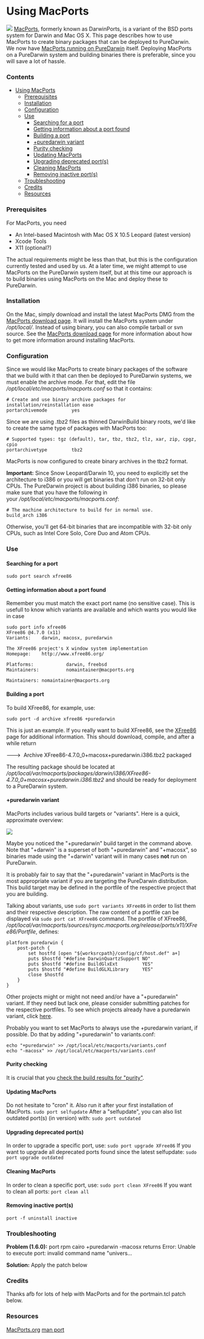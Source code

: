Using MacPorts
==============

[![](../_/rsrc/1222694606788/developers/macports/macports-logo-top.png)](http://www.puredarwin.org/developers/goog_1222698405894)
[MacPorts](http://www.macports.org/), formerly known as DarwinPorts, is a variant of the BSD ports system for Darwin and Mac OS X.
This page describes how to use MacPorts to create binary packages that can be deployed to PureDarwin. We now have [MacPorts running on PureDarwin](macports/macportsonpuredarwin.html) itself. Deploying MacPorts on a PureDarwin system and building binaries there is preferable, since you will save a lot of hassle.

### Contents
- [Using MacPorts](#using-macports)
    + [Prerequisites](#prerequisites)
    + [Installation](#installation)
    + [Configuration](#configuration)
    + [Use](#use)
      - [Searching for a port](#searching-for-a-port)
      - [Getting information about a port found](#getting-information-about-a-port-found)
      - [Building a port](#building-a-port)
      - [+puredarwin variant](#-puredarwin-variant)
      - [Purity checking](#purity-checking)
      - [Updating MacPorts](#updating-macports)
      - [Upgrading deprecated port(s)](#upgrading-deprecated-port-s-)
      - [Cleaning MacPorts](#cleaning-macports)
      - [Removing inactive port(s)](#removing-inactive-port-s-)
    + [Troubleshooting](#troubleshooting)
    + [Credits](#credits)
    + [Resources](#resources)

<!-- Table of contents generated with https://ecotrust-canada.github.io/markdown-toc/ -->

### Prerequisites
For MacPorts, you need
-   An Intel-based Macintosh with Mac OS X 10.5 Leopard (latest version)
-   Xcode Tools
-   X11 (optional?)

The actual requirements might be less than that, but this is the configuration currently tested and used by us.
At a later time, we might attempt to use MacPorts on the PureDarwin system itself, but at this time our approach is to build binaries using MacPorts on the Mac and deploy these to PureDarwin.

### Installation
On the Mac, simply download and install the latest MacPorts DMG from the [MacPorts download page](http://www.macports.org/install.php).
It will install the MacPorts system under */opt/local/*.
Instead of using binary, you can also compile tarball or svn source.
See the [MacPorts download page](http://www.macports.org/install.php) for more information about how to get more information around installing MacPorts.

### Configuration
Since we would like MacPorts to create binary packages of the software that we build with it that can then be deployed to PureDarwin systems, we must enable the archive mode.
For that, edit the file */opt/local/etc/macports/macports.conf* so that it contains:

    # Create and use binary archive packages for installation/reinstallation ease
    portarchivemode         yes

Since we are using .tbz2 files as thinned DarwinBuild binary roots, we'd like to create the same type of packages with MacPorts too:

    # Supported types: tgz (default), tar, tbz, tbz2, tlz, xar, zip, cpgz, cpio
    portarchivetype         tbz2

MacPorts is now configured to create binary archives in the tbz2 format.

**Important:** Since Snow Leopard/Darwin 10, you need to explicitly set the architecture to i386 or you will get binaries that don't run on 32-bit only CPUs. The PureDarwin project is about building i386 binaries, so please make sure that you have the following in your */opt/local/etc/macports/macports.conf*:

    # The machine architecture to build for in normal use.
    build_arch i386

Otherwise, you'll get 64-bit binaries that are incompatible with 32-bit only CPUs, such as Intel Core Solo, Core Duo and Atom CPUs.

### Use

#### Searching for a port
`sudo port search xfree86`

#### Getting information about a port found
Remember you must match the exact port name (no sensitive case).
This is usefull to know which variants are available and which wants you would like in case

    sudo port info xfree86
    XFree86 @4.7.0 (x11)
    Variants:    darwin, macosx, puredarwin

    The XFree86 project's X window system implementation
    Homepage:    http://www.xfree86.org/

    Platforms:            darwin, freebsd
    Maintainers:          nomaintainer@macports.org

    Maintainers: nomaintainer@macports.org

#### Building a port
To build XFree86, for example, use:

`sudo port -d archive xfree86 +puredarwin`

This is just an example. If you really want to build XFree86, see the [XFree86](xfree86.html) page for additional information.
This should download, compile, and after a while return
 

--->  Archive XFree86-4.7.0_0+macosx+puredarwin.i386.tbz2 packaged


The resulting package should be located at */opt/local/var/macports/packages/darwin/i386/XFree86-4.7.0_0+macosx+puredarwin.i386.tbz2* and should be ready for deployment to a PureDarwin system.

#### +puredarwin variant
MacPorts includes various build targets or "variants". Here is a quick, approximate overview:


[![](../_/rsrc/1223575691028/developers/macports/Bild%208.png)](macports/Bild%208.png%3Fattredirects=0)


Maybe you noticed the "+puredarwin" build target in the command above. Note that "+darwin" is a superset of both "+puredarwin" and "+macosx", so binaries made using the "+darwin" variant will in many cases **not** run on PureDarwin. 

It is probably fair to say that the "+puredarwin" variant in MacPorts is the most appropriate variant if you are targeting the PureDarwin distribution. 
This build target may be defined in the portfile of the respective project that you are building.

Talking about variants, use `sudo port variants XFree86` in order to list them and their respective description.
The raw content of a portfile can be displayed via `sudo port cat XFree86` command.
The portfile of XFree86, */opt/local/var/macports/sources/rsync.macports.org/release/ports/x11/XFree86/Portfile*, defines:


    platform puredarwin {
        post-patch {
            set hostfd [open "${worksrcpath}/config/cf/host.def" a+]
            puts $hostfd "#define DarwinQuartzSupport NO"
            puts $hostfd "#define BuildGlxExt         YES"
            puts $hostfd "#define BuildGLXLibrary     YES"
            close $hostfd
        }
    }

Other projects might or might not need and/or have a "+puredarwin" variant.
If they need but lack one, please consider submitting patches for the respective portfiles.
To see which projects already have a puredarwin variant, click [here](http://www.macports.org/ports.php?by=variant&substr=puredarwin).

Probably you want to set MacPorts to always use the +puredarwin variant, if possible.
Do that by adding "+puredarwin" to variants.conf:

    echo "+puredarwin" >> /opt/local/etc/macports/variants.conf
    echo "-macosx" >> /opt/local/etc/macports/variants.conf

#### Purity checking
It is crucial that you [check the build results for "purity"](macports/purity.html).

#### Updating MacPorts
Do not hesitate to "cron" it.
Also run it after your first installation of MacPorts.
`sudo port selfupdate`
After a "selfupdate", you can also list outdated port(s) (in version) with:
`sudo port outdated`

#### Upgrading deprecated port(s)
In order to upgrade a specific port, use:
`sudo port upgrade XFree86`
If you want to upgrade all deprecated ports found since the latest selfupdate:
`sudo port upgrade outdated`

#### Cleaning MacPorts
In order to clean a specific port, use:
`sudo port clean XFree86`
If you want to clean all ports:
`port clean all`

#### Removing inactive port(s)
`port -f uninstall inactive`

### Troubleshooting
**Problem (1.6.0):** port rpm cairo +puredarwin -macosx returns
Error: Unable to execute port: invalid command name "univers...

**Solution:** Apply the patch below

### Credits
Thanks afb for lots of help with MacPorts and for the portmain.tcl patch below.

### Resources
[MacPorts.org](http://www.macports.org/)
[man port](macports/port.html)
